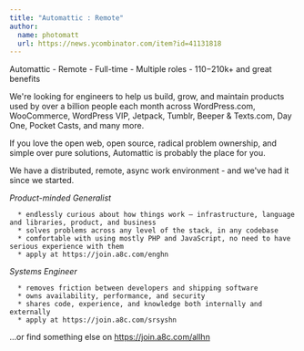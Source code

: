 ```yaml
---
title: "Automattic : Remote"
author:
  name: photomatt
  url: https://news.ycombinator.com/item?id=41131818
---
```

Automattic - Remote - Full-time - Multiple roles - $110-$210k+ and great benefits

We&#x27;re looking for engineers to help us build, grow, and maintain products used by over a billion people each month across WordPress.com, WooCommerce, WordPress VIP, Jetpack, Tumblr, Beeper &amp; Texts.com, Day One, Pocket Casts, and many more.

If you love the open web, open source, radical problem ownership, and simple over pure solutions, Automattic is probably the place for you.

We have a distributed, remote, async work environment - and we&#x27;ve had it since we started.

*Product-minded Generalist*

<pre><code>  * endlessly curious about how things work – infrastructure, language and libraries, product, and business
  * solves problems across any level of the stack, in any codebase
  * comfortable with using mostly PHP and JavaScript, no need to have serious experience with them
  * apply at https:&#x2F;&#x2F;join.a8c.com&#x2F;enghn
</code></pre>
*Systems Engineer*

<pre><code>  * removes friction between developers and shipping software
  * owns availability, performance, and security
  * shares code, experience, and knowledge both internally and externally
  * apply at https:&#x2F;&#x2F;join.a8c.com&#x2F;srsyshn
</code></pre>
…or find something else on <a href="https:&#x2F;&#x2F;join.a8c.com&#x2F;allhn" rel="nofollow">https:&#x2F;&#x2F;join.a8c.com&#x2F;allhn</a>
